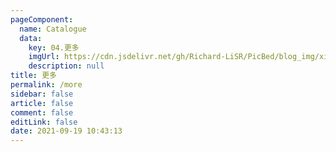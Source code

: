 ```yaml
---
pageComponent: 
  name: Catalogue
  data: 
    key: 04.更多
    imgUrl: https://cdn.jsdelivr.net/gh/Richard-LiSR/PicBed/blog_img/xingxing.png
    description: null
title: 更多
permalink: /more
sidebar: false
article: false
comment: false
editLink: false
date: 2021-09-19 10:43:13
---
```

